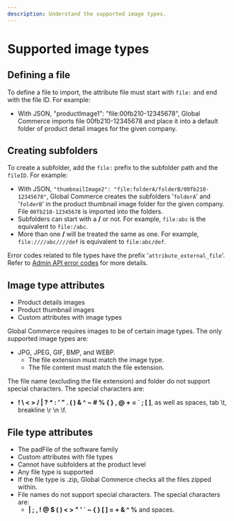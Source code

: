 ```yaml
---
description: Understand the supported image types.
---
```


# Supported image types

## Defining a file&#x20;

To define a file to import, the attribute file must start with `file:` and end with the file ID. For example:

* With JSON, "productImage1": "file:00fb210-12345678", Global Commerce imports file 00fb210-12345678 and place it into a default folder of product detail images for the given company.

## Creating subfolders

To create a subfolder, add the `file:` prefix to the subfolder path and the `fileID`. For example:

* With JSON, `"thumbnailImage2": "file:folderA/folderB/00fb210-12345678"`, Global Commerce creates the subfolders '`folderA`' and '`folderB`' in the product thumbnail image folder for the given company. File `00fb210-12345678` is imported into the folders. &#x20;
* Subfolders can start with a **/** or not. For example, `file:abc` is the equivalent to `file:/abc`.&#x20;
* More than one **/** will be treated the same as one. For example, `file:////abc////def` is equivalent to `file:abc/def`.&#x20;

Error codes related to file types have the prefix '`attribute_external_file`'. Refer to [Admin API error codes](broken-reference) for more details.

## Image type attributes &#x20;

* Product details images&#x20;
* Product thumbnail images&#x20;
* Custom attributes with image types&#x20;

Global Commerce requires images to be of certain image types. The only supported image types are:

* JPG, JPEG, GIF, BMP, and WEBP.&#x20;
  * The file extension must match the image type.
  * The file content must match the file extension.

The file name (excluding the file extension) and folder do not support special characters. The special characters are:&#x20;

* &#x20;**! \ < > / | ? \* : ' " . ( ) & ^ \~  #  % { } , @ + = \` ; \[ ]**, as well as spaces, tab \t, breakline \r \n \f.&#x20;

## File type attributes

* The padFile of the software family&#x20;
* Custom attributes with file types&#x20;
* Cannot have subfolders at the product level &#x20;
* Any file type is supported&#x20;
* If the file type is .zip, Global Commerce checks all the files zipped within.&#x20;
* File names do not support special characters. The special characters are:
  * &#x20;**| ; , ! @ $ ( ) < > " ' \` \~ { } \[ ] = + &  ^ %** and spaces.&#x20;
